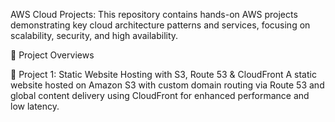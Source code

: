 AWS Cloud Projects: 
This repository contains hands-on AWS projects demonstrating key cloud architecture patterns and services, focusing on scalability, security, and high availability.

🚀 Project Overviews

📁 Project 1: Static Website Hosting with S3, Route 53 & CloudFront 
A static website hosted on Amazon S3 with custom domain routing via Route 53 and global content delivery using CloudFront for enhanced performance and low latency.
